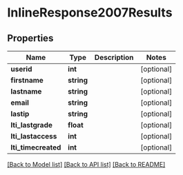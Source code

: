 # InlineResponse2007Results

## Properties
Name | Type | Description | Notes
------------ | ------------- | ------------- | -------------
**userid** | **int** |  | [optional] 
**firstname** | **string** |  | [optional] 
**lastname** | **string** |  | [optional] 
**email** | **string** |  | [optional] 
**lastip** | **string** |  | [optional] 
**lti_lastgrade** | **float** |  | [optional] 
**lti_lastaccess** | **int** |  | [optional] 
**lti_timecreated** | **int** |  | [optional] 

[[Back to Model list]](../../README.md#documentation-for-models) [[Back to API list]](../../README.md#documentation-for-api-endpoints) [[Back to README]](../../README.md)


